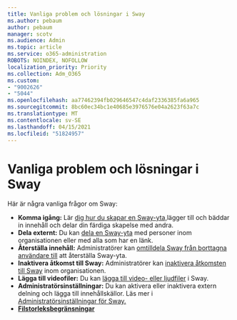 ```yaml
---
title: Vanliga problem och lösningar i Sway
ms.author: pebaum
author: pebaum
manager: scotv
ms.audience: Admin
ms.topic: article
ms.service: o365-administration
ROBOTS: NOINDEX, NOFOLLOW
localization_priority: Priority
ms.collection: Adm_O365
ms.custom:
- "9002626"
- "5044"
ms.openlocfilehash: aa77462394fb029646547c4daf2336385fa6a965
ms.sourcegitcommit: 8bc60ec34bc1e40685e3976576e04a2623f63a7c
ms.translationtype: MT
ms.contentlocale: sv-SE
ms.lasthandoff: 04/15/2021
ms.locfileid: "51824957"
---
```

# <a name="sway-common-issues-and-solutions"></a>Vanliga problem och lösningar i Sway

Här är några vanliga frågor om Sway:

- **Komma igång:** Lär [dig hur du skapar en Sway-yta,](https://support.office.com/article/getting-started-with-sway-2076c468-63f4-4a89-ae5f-424796714a8a)lägger till och bäddar in innehåll och delar din färdiga skapelse med andra.
- **Dela externt:** Du kan [dela en Sway-yta](https://support.microsoft.com/en-us/office/share-your-sway-1cf853b8-ef7e-46b0-b704-003e58d28998?ui=en-us&rs=en-us&ad=us) med personer inom organisationen eller med alla som har en länk.
- **Återställa innehåll:** Administratörer kan [omtilldela Sway från borttagna användare till](https://support.office.com/article/Reassign-Sways-from-a-deleted-user-account-Admin-Help-9580E618-3C3E-4D28-A6EF-74C00A997248) att återställa Sway-yta.
- **Inaktivera åtkomst till Sway:** Administratörer kan [inaktivera åtkomsten till Sway](https://docs.microsoft.com/office365/enterprise/powershell/disable-access-to-sway-with-office-365-powershell) inom organisationen.
- **Lägga till videofiler:** Du kan [lägga till video- eller ljudfiler](https://support.office.com/article/Add-video-and-audio-files-into-Sway-d2f14842-e103-49c0-9da2-0fbcfcad381f) i Sway.
- **Administratörsinställningar:** Du kan aktivera eller inaktivera extern delning och lägga till innehållskällor. Läs mer i [Administratörsinställningar för Sway.](https://support.office.com/article/Administrator-settings-for-Sway-d298e79b-b6ab-44c6-9239-aa312f5784d4)
- **[Filstorleksbegränsningar](https://support.office.com/article/File-size-limits-in-Sway-4db21bc6-b42b-499f-9272-66e089db109f)**
